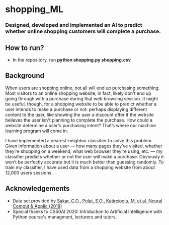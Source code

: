 # shopping_ML

### Designed, developed and implemented an AI to predict whether online shopping customers will complete a purchase.

## How to run?
  - In the repository, run **python shopping.py shopping.csv**

## Background
When users are shopping online, not all will end up purchasing something. Most visitors to an online shopping website, in fact, likely don't end up going through with a purchase during that web browsing session. It might be useful, though, for a shopping website to be able to predict whether a user intends to make a purchase or not: perhaps displaying different content to the user, like showing the user a discount offer if the website believes the user isn't planning to complete the purchase. How could a website determine a user's purchasing intent? That’s where our machine learning program will come in.

I have implemented a nearest-neighbor classifier to solve this problem. Given information about a user — how many pages they’ve visited, whether they’re shopping on a weekend, what web browser they’re using, etc. — my classifier predicts whether or not the user will make a purchase. Obviously it won’t be perfectly accurate but it is much better than guessing randomly. To train my classifier, I have used data from a shopping website from about 12,000 users sessions.

## Acknowledgements
  - Data set provided by [Sakar, C.O., Polat, S.O., Katircioglu, M. et al. Neural Comput & Applic (2018)](https://link.springer.com/article/10.1007/s00521-018-3523-0)
  - Special thanks to CS50AI 2020: Intriduction to Artificial Intelligence with Python course's managment, lecturers and tutors.
